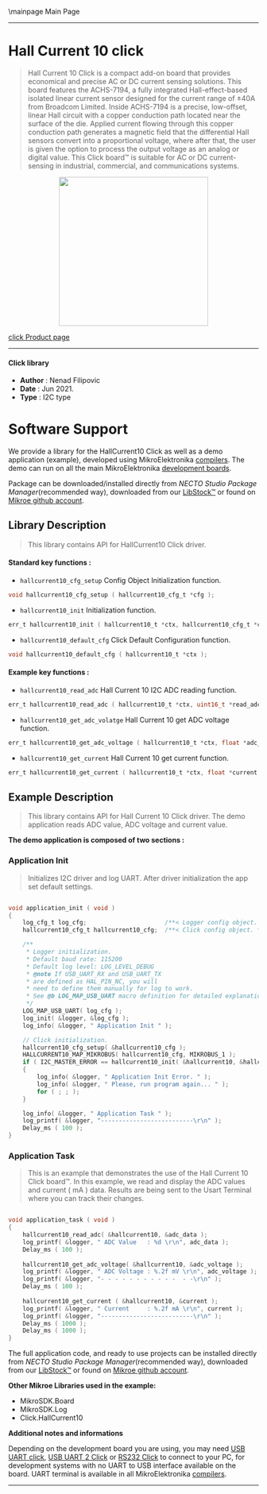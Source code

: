 \mainpage Main Page

---
# Hall Current 10 click

> Hall Current 10 Click is a compact add-on board that provides economical and precise AC or DC current sensing solutions. This board features the ACHS-7194, a fully integrated Hall-effect-based isolated linear current sensor designed for the current range of ±40A from Broadcom Limited. Inside ACHS-7194 is a precise, low-offset, linear Hall circuit with a copper conduction path located near the surface of the die. Applied current flowing through this copper conduction path generates a magnetic field that the differential Hall sensors convert into a proportional voltage, where after that, the user is given the option to process the output voltage as an analog or digital value. This Click board™ is suitable for AC or DC current-sensing in industrial, commercial, and communications systems.

<p align="center">
  <img src="https://download.mikroe.com/images/click_for_ide/hallcurrent10_click.png" height=300px>
</p>

[click Product page](https://www.mikroe.com/hall-current-10-click)

---


#### Click library

- **Author**        : Nenad Filipovic
- **Date**          : Jun 2021.
- **Type**          : I2C type


# Software Support

We provide a library for the HallCurrent10 Click
as well as a demo application (example), developed using MikroElektronika
[compilers](https://www.mikroe.com/necto-studio).
The demo can run on all the main MikroElektronika [development boards](https://www.mikroe.com/development-boards).

Package can be downloaded/installed directly from *NECTO Studio Package Manager*(recommended way), downloaded from our [LibStock&trade;](https://libstock.mikroe.com) or found on [Mikroe github account](https://github.com/MikroElektronika/mikrosdk_click_v2/tree/master/clicks).

## Library Description

> This library contains API for HallCurrent10 Click driver.

#### Standard key functions :

- `hallcurrent10_cfg_setup` Config Object Initialization function.
```c
void hallcurrent10_cfg_setup ( hallcurrent10_cfg_t *cfg );
```

- `hallcurrent10_init` Initialization function.
```c
err_t hallcurrent10_init ( hallcurrent10_t *ctx, hallcurrent10_cfg_t *cfg );
```

- `hallcurrent10_default_cfg` Click Default Configuration function.
```c
void hallcurrent10_default_cfg ( hallcurrent10_t *ctx );
```

#### Example key functions :

- `hallcurrent10_read_adc` Hall Current 10 I2C ADC reading function.
```c
err_t hallcurrent10_read_adc ( hallcurrent10_t *ctx, uint16_t *read_adc );
```

- `hallcurrent10_get_adc_volatge` Hall Current 10 get ADC voltage function.
```c
err_t hallcurrent10_get_adc_voltage ( hallcurrent10_t *ctx, float *adc_vtg );
```

- `hallcurrent10_get_current` Hall Current 10 get current function.
```c
err_t hallcurrent10_get_current ( hallcurrent10_t *ctx, float *current );
```

## Example Description

> This library contains API for Hall Current 10 Click driver.
> The demo application reads ADC value, ADC voltage and current value.

**The demo application is composed of two sections :**

### Application Init

> Initializes I2C driver and log UART.
> After driver initialization the app set default settings.

```c

void application_init ( void ) 
{
    log_cfg_t log_cfg;                      /**< Logger config object. */
    hallcurrent10_cfg_t hallcurrent10_cfg;  /**< Click config object. */

    /** 
     * Logger initialization.
     * Default baud rate: 115200
     * Default log level: LOG_LEVEL_DEBUG
     * @note If USB_UART_RX and USB_UART_TX 
     * are defined as HAL_PIN_NC, you will 
     * need to define them manually for log to work. 
     * See @b LOG_MAP_USB_UART macro definition for detailed explanation.
     */
    LOG_MAP_USB_UART( log_cfg );
    log_init( &logger, &log_cfg );
    log_info( &logger, " Application Init " );

    // Click initialization.
    hallcurrent10_cfg_setup( &hallcurrent10_cfg );
    HALLCURRENT10_MAP_MIKROBUS( hallcurrent10_cfg, MIKROBUS_1 );
    if ( I2C_MASTER_ERROR == hallcurrent10_init( &hallcurrent10, &hallcurrent10_cfg ) ) 
    {
        log_info( &logger, " Application Init Error. " );
        log_info( &logger, " Please, run program again... " );
        for ( ; ; );
    }

    log_info( &logger, " Application Task " );
    log_printf( &logger, "--------------------------\r\n" );
    Delay_ms ( 100 );
}

```

### Application Task

> This is an example that demonstrates the use of the Hall Current 10 Click board™.
> In this example, we read and display the ADC values and current ( mA ) data.
> Results are being sent to the Usart Terminal where you can track their changes.

```c

void application_task ( void ) 
{
    hallcurrent10_read_adc( &hallcurrent10, &adc_data );
    log_printf( &logger, " ADC Value   : %d \r\n", adc_data );
    Delay_ms ( 100 );
    
    hallcurrent10_get_adc_voltage( &hallcurrent10, &adc_voltage );
    log_printf( &logger, " ADC Voltage : %.2f mV \r\n", adc_voltage );
    log_printf( &logger, "- - - - - - - - - - -  - -\r\n" );
    Delay_ms ( 100 );
    
    hallcurrent10_get_current ( &hallcurrent10, &current );
    log_printf( &logger, " Current     : %.2f mA \r\n", current );
    log_printf( &logger, "--------------------------\r\n" );
    Delay_ms ( 1000 );
    Delay_ms ( 1000 );
}

```

The full application code, and ready to use projects can be installed directly from *NECTO Studio Package Manager*(recommended way), downloaded from our [LibStock&trade;](https://libstock.mikroe.com) or found on [Mikroe github account](https://github.com/MikroElektronika/mikrosdk_click_v2/tree/master/clicks).

**Other Mikroe Libraries used in the example:**

- MikroSDK.Board
- MikroSDK.Log
- Click.HallCurrent10

**Additional notes and informations**

Depending on the development board you are using, you may need
[USB UART click](https://www.mikroe.com/usb-uart-click),
[USB UART 2 Click](https://www.mikroe.com/usb-uart-2-click) or
[RS232 Click](https://www.mikroe.com/rs232-click) to connect to your PC, for
development systems with no UART to USB interface available on the board. UART
terminal is available in all MikroElektronika
[compilers](https://shop.mikroe.com/compilers).

---
